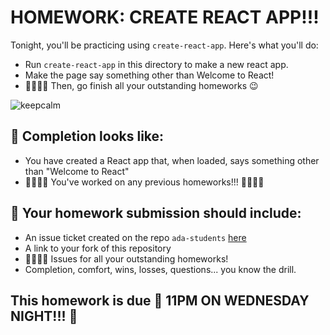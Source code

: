 # HOMEWORK: CREATE REACT APP!!!

Tonight, you'll be practicing using `create-react-app`.  Here's what you'll do:

- Run `create-react-app` in this directory to make a new react app.
- Make the page say something other than Welcome to React!
- 🚨🚨🚨🚨 Then, go finish all your outstanding homeworks 😉

![keepcalm](./assets/keepcalm.jpg)

## 🚀 Completion looks like:

- You have created a React app that, when loaded, says something other than "Welcome to React"
- 🚨🚨🚨🚨 You've worked on any previous homeworks!!! 🚨🚨🚨🚨

## 🚀 Your homework submission should include:

- An issue ticket created on the repo `ada-students` [here](https://git.generalassemb.ly/nyc-wdi-ada/ada-students/issues/new)
- A link to your fork of this repository
- 🚨🚨🚨🚨 Issues for all your outstanding homeworks!
- Completion, comfort, wins, losses, questions... you know the drill.

## This homework is due 🚨 11PM ON WEDNESDAY NIGHT!!! 🚨